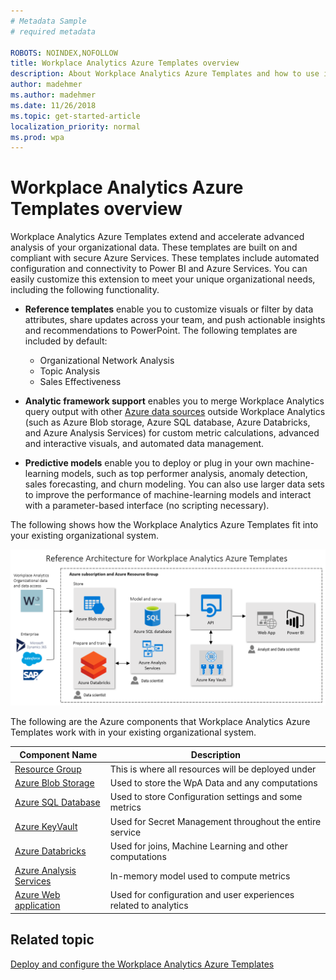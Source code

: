 ```yaml
---
# Metadata Sample
# required metadata

ROBOTS: NOINDEX,NOFOLLOW
title: Workplace Analytics Azure Templates overview
description: About Workplace Analytics Azure Templates and how to use it for advanced data analysis
author: madehmer
ms.author: madehmer
ms.date: 11/26/2018
ms.topic: get-started-article
localization_priority: normal 
ms.prod: wpa
---
```

# Workplace Analytics Azure Templates overview

Workplace Analytics Azure Templates extend and accelerate advanced analysis of your organizational data. These templates are built on and compliant with secure Azure Services. These templates include automated configuration and connectivity to Power BI and Azure Services.
You can easily customize this extension to meet your unique organizational needs, including the following functionality.

* **Reference templates** enable you to customize visuals or filter by data attributes, share updates across your team, and push actionable insights and recommendations to PowerPoint. The following templates are included by default:

  * Organizational Network Analysis
  * Topic Analysis
  * Sales Effectiveness

* **Analytic framework support** enables you to merge Workplace Analytics query output with other [Azure data sources](https://docs.microsoft.com/azure/index) outside Workplace Analytics (such as Azure Blob storage, Azure SQL database, Azure Databricks, and Azure Analysis Services) for custom metric calculations, advanced and interactive visuals, and automated data management.
* **Predictive models** enable you to deploy or plug in your own machine-learning models, such as top performer analysis, anomaly detection, sales forecasting, and churn modeling. You can also use larger data sets to improve the performance of machine-learning models and interact with a parameter-based interface (no scripting necessary).

The following shows how the Workplace Analytics Azure Templates fit into your existing organizational system.

![Workplace Analytics Azure Templates architecture](./images/azuret-architecture.png)

The following are the Azure components that Workplace Analytics Azure Templates work with in your existing organizational system.

|Component Name |Description |
|--------------|---------------------|
|[Resource Group](https://docs.microsoft.com/azure/azure-resource-manager/resource-group-overview#resource-groups) |This is where all resources will be deployed under |
|[Azure Blob Storage](https://docs.microsoft.com/azure/storage/blobs/storage-blobs-introduction) |Used to store the WpA Data and any computations |
|[Azure SQL Database](https://docs.microsoft.com/azure/sql-database/) |Used to store Configuration settings and some metrics |
|[Azure KeyVault](https://docs.microsoft.com/azure/key-vault/key-vault-whatis) |Used for Secret Management throughout the entire service |
|[Azure Databricks](https://docs.microsoft.com/azure/azure-databricks/) |Used for joins, Machine Learning and other computations |
|[Azure Analysis Services](https://docs.microsoft.com/azure/analysis-services/) |In-memory model used to compute metrics |
|[Azure Web application](https://docs.microsoft.com/azure/app-service/) |Used for configuration and user experiences related to analytics |

## Related topic

[Deploy and configure the Workplace Analytics Azure Templates](./deploy-configure.md)

